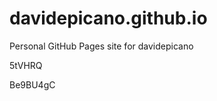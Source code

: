 # davidepicano.github.io
Personal GitHub Pages site for davidepicano






























5tVHRQ

Be9BU4gC

